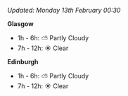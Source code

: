 *Updated: Monday 13th February 00:30*

**Glasgow**

* 1h - 6h: :partly_sunny: Partly Cloudy
* 7h - 12h: :sunny: Clear

**Edinburgh**

* 1h - 6h: :partly_sunny: Partly Cloudy
* 7h - 12h: :sunny: Clear

